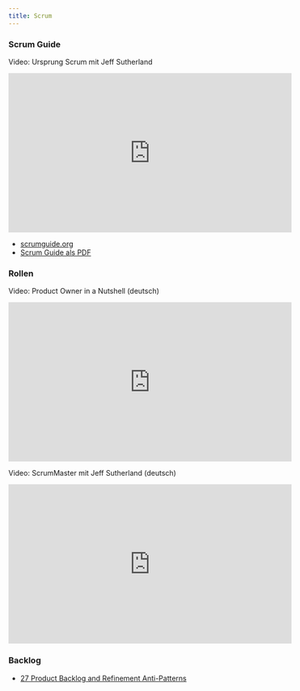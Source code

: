 ```yaml
--- 
title: Scrum
---
```


### Scrum Guide

Video: Ursprung Scrum mit Jeff Sutherland 
<iframe width="560" height="315" src="https://www.youtube.com/embed/s4thQcgLCqk" frameborder="0" allow="accelerometer; autoplay; encrypted-media; gyroscope; picture-in-picture" allowfullscreen></iframe>

- [scrumguide.org](https://scrumguides.org/)
- [Scrum Guide als PDF](https://scrumguides.org/docs/scrumguide/v2020/2020-Scrum-Guide-US.pdf)

### Rollen 

Video: Product Owner in a Nutshell (deutsch)
<iframe width="560" height="315" src="https://www.youtube.com/embed/ZUwo8tKoYnQ" frameborder="0" allow="accelerometer; autoplay; encrypted-media; gyroscope; picture-in-picture" allowfullscreen></iframe>

Video: ScrumMaster mit Jeff Sutherland (deutsch)
<iframe width="560" height="315" src="https://www.youtube.com/embed/oheekef7oJk" frameborder="0" allow="accelerometer; autoplay; encrypted-media; gyroscope; picture-in-picture" allowfullscreen></iframe>

### Backlog 

- [27 Product Backlog and Refinement Anti-Patterns](https://www.scrum.org/resources/blog/27-product-backlog-and-refinement-anti-patterns)